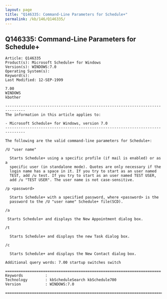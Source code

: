 ```yaml
---
layout: page
title: "Q146335: Command-Line Parameters for Schedule+"
permalink: /kb/146/Q146335/
---
```


## Q146335: Command-Line Parameters for Schedule+

	Article: Q146335
	Product(s): Microsoft Schedule+ for Windows
	Version(s): WINDOWS:7.0
	Operating System(s): 
	Keyword(s): 
	Last Modified: 12-SEP-1999
	
	7.00
	WINDOWS
	kbother
	
	-------------------------------------------------------------------------------
	The information in this article applies to:
	
	- Microsoft Schedule+ for Windows, version 7.0 
	-------------------------------------------------------------------------------
	
	The following are the valid command-line parameters for Schedule+:
	
	/U "user name"
	
	  Starts Schedule+ using a specific profile (if mail is enabled) or as a
	  specific user (in standalone mode). Quotes are only necessary if the
	  login name has a space in it. If you try to start as an user named
	  TEST, add /u test. If you try to start as an user named TEST USER,
	  add /u "TEST USER". The user name is not case-sensitive.
	
	/p <password>
	
	  Starts Schedule+ with a specified password, where <password> is the
	  password to the /U "user name" Schedule+ file(SCD).
	
	/a
	
	 Starts Schedule+ and displays the New Appointment dialog box.
	
	/t
	
	  Starts Schedule+ and displays the new Task dialog box.
	
	/c
	
	  Starts Schedule+ and displays the New Contact dialog box.
	
	Additional query words: 7.00 startup switches switch
	
	======================================================================
	Keywords          :  
	Technology        : kbScheduleSearch kbSchedule700
	Version           : WINDOWS:7.0
	
	=============================================================================
	
